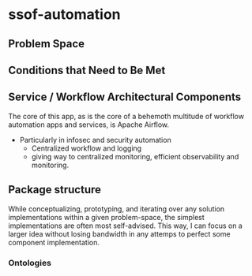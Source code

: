 # ssof-automation

## Problem Space

### 

## Conditions that Need to Be Met

## Service / Workflow Architectural Components
The core of this app, as is the core of a behemoth multitude of workflow automation apps and services, is Apache Airflow. 
- Particularly in infosec and security automation
  - Centralized workflow and logging
  - giving way to centralized monitoring, efficient observability and monitoring. 

## Package structure
While conceptualizing, prototyping, and iterating over any solution implementations within a given problem-space, the simplest implementations are often most self-advised. This way, I can focus on a larger idea without losing bandwidth in any attemps to perfect some component implementation. 

### Ontologies